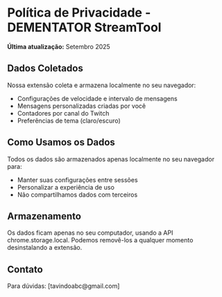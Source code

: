 <html>
<head>
    <title>Política de Privacidade - DEMENTATOR StreamTool</title>
</head>
<body>
<h1>Política de Privacidade - DEMENTATOR StreamTool</h1>
<p><strong>Última atualização:</strong> Setembro 2025</p>

<h2>Dados Coletados</h2>
<p>Nossa extensão coleta e armazena localmente no seu navegador:</p>
<ul>
    <li>Configurações de velocidade e intervalo de mensagens</li>
    <li>Mensagens personalizadas criadas por você</li>
    <li>Contadores por canal do Twitch</li>
    <li>Preferências de tema (claro/escuro)</li>
</ul>

<h2>Como Usamos os Dados</h2>
<p>Todos os dados são armazenados apenas localmente no seu navegador para:</p>
<ul>
    <li>Manter suas configurações entre sessões</li>
    <li>Personalizar a experiência de uso</li>
    <li>Não compartilhamos dados com terceiros</li>
</ul>

<h2>Armazenamento</h2>
<p>Os dados ficam apenas no seu computador, usando a API chrome.storage.local. 
Podemos removê-los a qualquer momento desinstalando a extensão.</p>

<h2>Contato</h2>
<p>Para dúvidas: [tavindoabc@gmail.com]</p>
</body>
</html>
